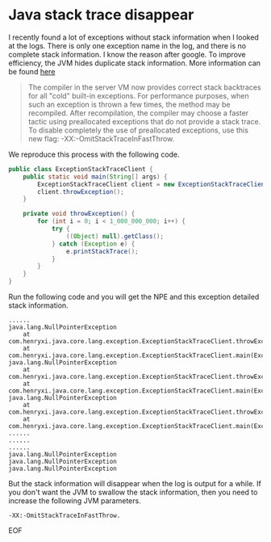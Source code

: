 # Java stack trace disappear
I recently found a lot of exceptions without stack information when I looked at the logs. There is only one exception name 
in the log, and there is no complete stack information. I know the reason after google. To improve efficiency, the JVM hides 
duplicate stack information. More information can be found [here](https://www.oracle.com/technetwork/java/javase/relnotes-139183.html) 

> The compiler in the server VM now provides correct stack backtraces for all "cold" built-in exceptions. For performance 
purposes, when such an exception is thrown a few times, the method may be recompiled. After recompilation, the compiler 
may choose a faster tactic using preallocated exceptions that do not provide a stack trace. To disable completely the use 
of preallocated exceptions, use this new flag: -XX:-OmitStackTraceInFastThrow.

We reproduce this process with the following code.
```java
public class ExceptionStackTraceClient {
    public static void main(String[] args) {
        ExceptionStackTraceClient client = new ExceptionStackTraceClient();
        client.throwException();
    }

    private void throwException() {
        for (int i = 0; i < 1_000_000_000; i++) {
            try {
                ((Object) null).getClass();
            } catch (Exception e) {
                e.printStackTrace();
            }
        }
    }
}
```
Run the following code and you will get the NPE and this exception detailed stack information.
```
......
java.lang.NullPointerException
	at com.henryxi.java.core.lang.exception.ExceptionStackTraceClient.throwException(ExceptionStackTraceClient.java:12)
	at com.henryxi.java.core.lang.exception.ExceptionStackTraceClient.main(ExceptionStackTraceClient.java:6)
java.lang.NullPointerException
	at com.henryxi.java.core.lang.exception.ExceptionStackTraceClient.throwException(ExceptionStackTraceClient.java:12)
	at com.henryxi.java.core.lang.exception.ExceptionStackTraceClient.main(ExceptionStackTraceClient.java:6)
java.lang.NullPointerException
	at com.henryxi.java.core.lang.exception.ExceptionStackTraceClient.throwException(ExceptionStackTraceClient.java:12)
	at com.henryxi.java.core.lang.exception.ExceptionStackTraceClient.main(ExceptionStackTraceClient.java:6)
......
......
......
java.lang.NullPointerException
java.lang.NullPointerException
java.lang.NullPointerException
```
But the stack information will disappear when the log is output for a while. If you don't want the JVM to swallow the 
stack information, then you need to increase the following JVM parameters.
```
-XX:-OmitStackTraceInFastThrow.
```

EOF